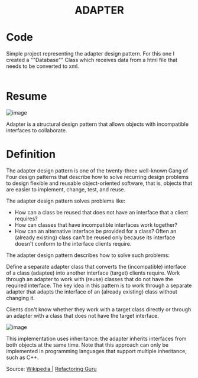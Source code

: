 <div align="center">
  <h1> ADAPTER  </h1>
</div>

# Code

Simple project representing the adapter design pattern. For this one I created a ""Database"" Class which receives data from a html file that needs to be converted to xml.
<br></br>


# Resume

![image](https://user-images.githubusercontent.com/40416044/145884158-ed60f1b7-86ea-4518-8b41-c620363b5c93.png)


Adapter is a structural design pattern that allows objects with incompatible interfaces to collaborate.

# Definition

The adapter design pattern is one of the twenty-three well-known Gang of Four design patterns that describe how to solve recurring design problems to design flexible and reusable object-oriented software, that is, objects that are easier to implement, change, test, and reuse.

The adapter design pattern solves problems like:

- How can a class be reused that does not have an interface that a client requires?
- How can classes that have incompatible interfaces work together?
- How can an alternative interface be provided for a class?
Often an (already existing) class can't be reused only because its interface doesn't conform to the interface clients require.

The adapter design pattern describes how to solve such problems:

Define a separate adapter class that converts the (incompatible) interface of a class (adaptee) into another interface (target) clients require.
Work through an adapter to work with (reuse) classes that do not have the required interface.
The key idea in this pattern is to work through a separate adapter that adapts the interface of an (already existing) class without changing it.

Clients don't know whether they work with a target class directly or through an adapter with a class that does not have the target interface.


![image](https://user-images.githubusercontent.com/40416044/145885276-3f80b189-27be-4fb5-ae90-8b77cae0491d.png)

This implementation uses inheritance: the adapter inherits interfaces from both objects at the same time. Note that this approach can only be implemented in programming languages that support multiple inheritance, such as C++.



Source: <a href="https://en.wikipedia.org/wiki/Abstract_factory_pattern"> Wikipedia </a> | <a href="https://refactoring.guru/design-patterns/prototype"> Refactoring Guru </a>
